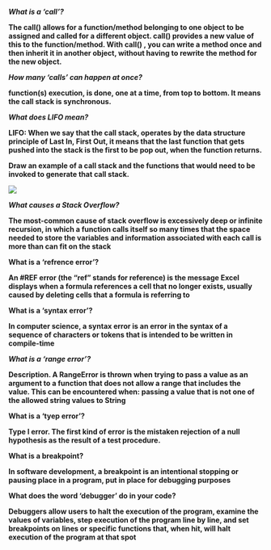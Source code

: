 **_What is a ‘call’?_**

**The call() allows for a function/method belonging to one object to be assigned and called for a different object. call() provides a new value of this to the function/method. With call() , you can write a method once and then inherit it in another object, without having to rewrite the method for the new object.**

**_How many ‘calls’ can happen at once?_**

**function(s) execution, is done, one at a time, from top to bottom. It means the call stack is synchronous.**

**_What does LIFO mean?_**

**LIFO: When we say that the call stack, operates by the data structure principle of Last In, First Out, it means that the last function that gets pushed into the stack is the first to be pop out, when the function returns.**

**Draw an example of a call stack and the functions that would need to be invoked to generate that call stack.**

**<img src="https://miro.medium.com/max/437/1*rLV0q6if8Drx1PbrncybXw.png"/>**

**_What causes a Stack Overflow?_**

**The most-common cause of stack overflow is excessively deep or infinite recursion, in which a function calls itself so many times that the space needed to store the variables and information associated with each call is more than can fit on the stack**

**What is a ‘refrence error’?**

**An #REF error (the “ref” stands for reference) is the message Excel displays when a formula references a cell that no longer exists, usually caused by deleting cells that a formula is referring to**

**What is a ‘syntax error’?**

**In computer science, a syntax error is an error in the syntax of a sequence of characters or tokens that is intended to be written in compile-time**

**_What is a ‘range error’?_**

**Description. A RangeError is thrown when trying to pass a value as an argument to a function that does not allow a range that includes the value. This can be encountered when: passing a value that is not one of the allowed string values to String**

**What is a ‘tyep error’?**

**Type I error. The first kind of error is the mistaken rejection of a null hypothesis as the result of a test procedure.**

**What is a breakpoint?**

**In software development, a breakpoint is an intentional stopping or pausing place in a program, put in place for debugging purposes**

**What does the word ‘debugger’ do in your code?**

**Debuggers allow users to halt the execution of the program, examine the values of variables, step execution of the program line by line, and set breakpoints on lines or specific functions that, when hit, will halt execution of the program at that spot**
